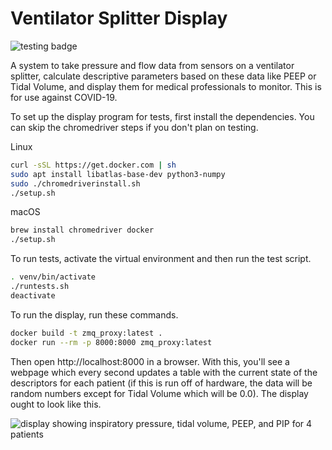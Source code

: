 Ventilator Splitter Display
===========================

![testing badge](https://github.com/tetrabiodistributed/project-tetra-display/workflows/tests/badge.svg)

A system to take pressure and flow data from sensors on a ventilator splitter, calculate descriptive parameters based on these data like PEEP or Tidal Volume, and display them for medical professionals to monitor.  This is for use against COVID-19.

To set up the display program for tests, first install the dependencies.  You can skip the chromedriver steps if you don't plan on testing.

Linux
```bash
curl -sSL https://get.docker.com | sh
sudo apt install libatlas-base-dev python3-numpy
sudo ./chromedriverinstall.sh
./setup.sh
```

macOS
```bash
brew install chromedriver docker
./setup.sh
```

To run tests, activate the virtual environment and then run the test script.

```bash
. venv/bin/activate
./runtests.sh
deactivate
```

To run the display, run these commands.

```bash
docker build -t zmq_proxy:latest .
docker run --rm -p 8000:8000 zmq_proxy:latest
```

Then open http://localhost:8000 in a browser.  With this, you'll see a webpage which every second updates a table with the current state of the descriptors for each patient (if this is run off of hardware, the data will be random numbers except for Tidal Volume which will be 0.0).  The display ought to look like this.

![display showing inspiratory pressure, tidal volume, PEEP, and PIP for 4 patients](https://cdn.discordapp.com/attachments/610302955521966100/745137321518825523/unknown.png)
